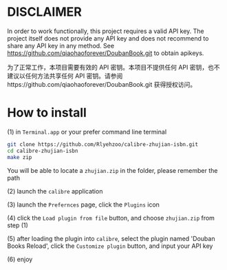 # DISCLAIMER

In order to work functionally, this project requires a valid API key. The project itself does not provide any API key and does not recommend to share any API key in any method. See https://github.com/qiaohaoforever/DoubanBook.git to obtain apikeys.

为了正常工作，本项目需要有效的 API 密钥。本项目不提供任何 API 密钥，也不建议以任何方法共享任何 API 密钥。请参阅https://github.com/qiaohaoforever/DoubanBook.git 获得授权访问。

# How to install

(1) in `Terminal.app` or your prefer command line terminal

```bash
git clone https://github.com/Rlyehzoo/calibre-zhujian-isbn.git
cd calibre-zhujian-isbn
make zip
```

You will be able to locate a `zhujian.zip` in the folder, please remember the path

(2) launch the `calibre` application

(3) launch the `Prefernces` page, click the `Plugins` icon

(4) click the `Load plugin from file` button, and choose `zhujian.zip` from step (1)

(5) after loading the plugin into `calibre`, select the plugin named 'Douban Books Reload', click the `Customize plugin` button, and input your API key

(6) enjoy

